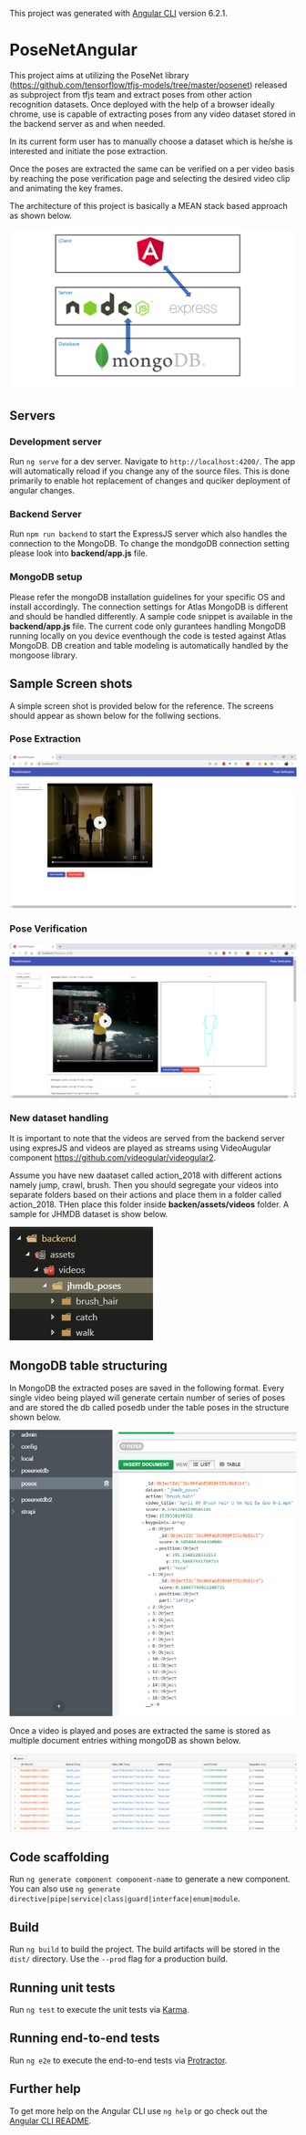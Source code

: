 This project was generated with [Angular CLI](https://github.com/angular/angular-cli) version 6.2.1.

# PoseNetAngular

This project aims at utilizing the PoseNet library (https://github.com/tensorflow/tfjs-models/tree/master/posenet) released as subproject from tfjs team and extract poses from other action recognition datasets. Once deployed with the help of a browser ideally chrome, use is capable of extracting poses from any video dataset stored in the backend server as and when needed. 

In its current form user has to manually choose a dataset which is he/she is interested and initiate the pose extraction.

Once the poses are extracted the same can be verified on a per video basis by reaching the pose verification page and selecting the desired video clip and animating the key frames.

The architecture of this project is basically a MEAN stack based approach as shown below.

![images/MeanStack.png](images/MeanStack.png)
## Servers

### Development server

Run `ng serve` for a dev server. Navigate to `http://localhost:4200/`. The app will automatically reload if you change any of the source files. This is done primarily to enable hot replacement of changes and quciker deployment of angular changes.

### Backend Server
Run `npm run backend` to start the ExpressJS server which also handles the connection to the MongoDB. To change the mondgoDB connection setting please look into **backend/app.js** file.

### MongoDB setup

Please refer the mongoDB installation guidelines for your specific OS and install accordingly. The connection settings for Atlas MongoDB is different and should be handled differently. A sample code snippet is available in the **backend/app.js** file. The current code only gurantees handling MongoDB running locally on you device eventhough the code is tested against Atlas MongoDB. DB creation and table modeling is automatically handled by the mongoose library.

## Sample Screen shots
A simple screen shot is provided below for the reference. The screens should appear as shown below for the follwing sections.

### Pose Extraction

![images/pose-extraction.png](images/pose-extraction.png)

### Pose Verification

![images/pose-verification.png](images/pose-verification.png)

### New dataset handling
It is important to note that the videos are served from the backend server using expresJS and videos are played as streams using VideoAugular component https://github.com/videogular/videogular2. 

Assume you have new daataset called action_2018 with different actions namely jump, crawl, brush. Then you should segregate your videos into separate folders based on their actions and place them in a folder called action_2018. THen place this folder inside **backen/assets/videos** folder. A sample for JHMDB dataset is show below.

![images/DatasetLocaion.png](images/DatasetLocaion.png)

## MongoDB table structuring

In MongoDB the extracted poses are saved in the following format. Every single video being played will generate certain number of series of poses and are stored the db called posedb under the table poses in the structure shown below.

![images/OneDataset.png](images/OneDataset.png)

Once a video is played and poses are extracted the same is stored as multiple document entries withing mongoDB as shown below.

![images/SetOfPoses.png](images/SetOfPoses.png)

## Code scaffolding

Run `ng generate component component-name` to generate a new component. You can also use `ng generate directive|pipe|service|class|guard|interface|enum|module`.

## Build

Run `ng build` to build the project. The build artifacts will be stored in the `dist/` directory. Use the `--prod` flag for a production build.

## Running unit tests

Run `ng test` to execute the unit tests via [Karma](https://karma-runner.github.io).

## Running end-to-end tests

Run `ng e2e` to execute the end-to-end tests via [Protractor](http://www.protractortest.org/).

## Further help

To get more help on the Angular CLI use `ng help` or go check out the [Angular CLI README](https://github.com/angular/angular-cli/blob/master/README.md).
